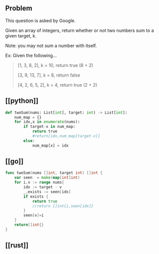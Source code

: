 ## Problem

This question is asked by Google.

Given an array of integers, return whether or not two numbers sum to a given target, k.

Note: you may not sum a number with itself.

Ex: Given the following...

> [1, 3, 8, 2], k = 10, return true (8 + 2)
>
> [3, 9, 13, 7], k = 8, return false
>
> [4, 2, 6, 5, 2], k = 4, return true (2 + 2)

## [[python]]

```python
def twoSum(nums: List[int], target: int) -> List[int]:
    num_map = {}
    for idx,x in enumerate(nums):
        if target-x in num_map:
            return true
            #return[idx,num_map[target-x]]
        else:
            num_map[x] = idx

```

## [[go]]

```go
func twoSum(nums []int, target int) []int {
    var seen  = make(map[int]int)
    for i,v := range nums{
        idx := target - v
        _,exists := seen[idx]
        if exists {
            return true
            //return []int{i,seen[idx]}
        }
        seen[v]=i
    }
    return[]int{}
}
```

## [[rust]]

